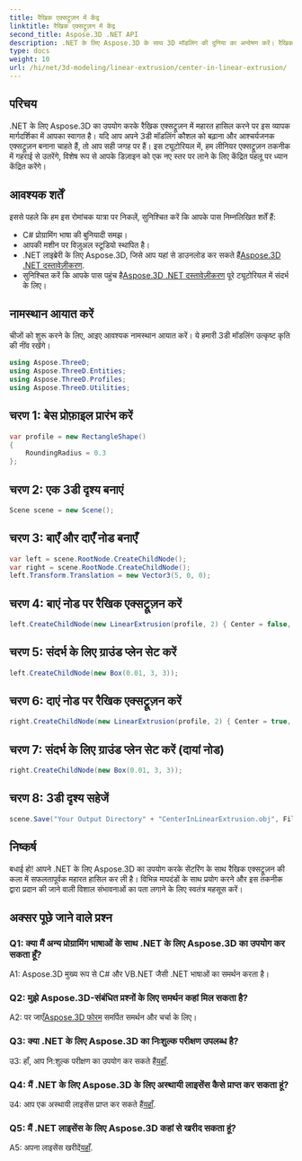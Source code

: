 ```yaml
---
title: रैखिक एक्सट्रूज़न में केंद्र
linktitle: रैखिक एक्सट्रूज़न में केंद्र
second_title: Aspose.3D .NET API
description: .NET के लिए Aspose.3D के साथ 3D मॉडलिंग की दुनिया का अन्वेषण करें। रैखिक एक्सट्रूज़न तकनीकों को केंद्र में रखें, आश्चर्यजनक डिज़ाइन बनाएं और अपनी रचनात्मकता को उजागर करें।
type: docs
weight: 10
url: /hi/net/3d-modeling/linear-extrusion/center-in-linear-extrusion/
---
```

## परिचय

.NET के लिए Aspose.3D का उपयोग करके रैखिक एक्सट्रूज़न में महारत हासिल करने पर इस व्यापक मार्गदर्शिका में आपका स्वागत है। यदि आप अपने 3डी मॉडलिंग कौशल को बढ़ाना और आश्चर्यजनक एक्सट्रूज़न बनाना चाहते हैं, तो आप सही जगह पर हैं। इस ट्यूटोरियल में, हम लीनियर एक्सट्रूज़न तकनीक में गहराई से उतरेंगे, विशेष रूप से आपके डिज़ाइन को एक नए स्तर पर लाने के लिए केंद्रित पहलू पर ध्यान केंद्रित करेंगे।

## आवश्यक शर्तें

इससे पहले कि हम इस रोमांचक यात्रा पर निकलें, सुनिश्चित करें कि आपके पास निम्नलिखित शर्तें हैं:

- C# प्रोग्रामिंग भाषा की बुनियादी समझ।
- आपकी मशीन पर विज़ुअल स्टूडियो स्थापित है।
-  .NET लाइब्रेरी के लिए Aspose.3D, जिसे आप यहां से डाउनलोड कर सकते हैं[Aspose.3D .NET दस्तावेज़ीकरण](https://reference.aspose.com/3d/net/).
-  सुनिश्चित करें कि आपके पास पहुंच है[Aspose.3D .NET दस्तावेज़ीकरण](https://reference.aspose.com/3d/net/) पूरे ट्यूटोरियल में संदर्भ के लिए।

## नामस्थान आयात करें

चीजों को शुरू करने के लिए, आइए आवश्यक नामस्थान आयात करें। ये हमारी 3डी मॉडलिंग उत्कृष्ट कृति की नींव रखेंगे।

```csharp
using Aspose.ThreeD;
using Aspose.ThreeD.Entities;
using Aspose.ThreeD.Profiles;
using Aspose.ThreeD.Utilities;
```

## चरण 1: बेस प्रोफ़ाइल प्रारंभ करें

```csharp
var profile = new RectangleShape()
{
    RoundingRadius = 0.3
};
```

## चरण 2: एक 3डी दृश्य बनाएं

```csharp
Scene scene = new Scene();
```

## चरण 3: बाएँ और दाएँ नोड बनाएँ

```csharp
var left = scene.RootNode.CreateChildNode();
var right = scene.RootNode.CreateChildNode();
left.Transform.Translation = new Vector3(5, 0, 0);
```

## चरण 4: बाएं नोड पर रैखिक एक्सट्रूज़न करें

```csharp
left.CreateChildNode(new LinearExtrusion(profile, 2) { Center = false, Slices = 3 });
```

## चरण 5: संदर्भ के लिए ग्राउंड प्लेन सेट करें

```csharp
left.CreateChildNode(new Box(0.01, 3, 3));
```

## चरण 6: दाएं नोड पर रैखिक एक्सट्रूज़न करें

```csharp
right.CreateChildNode(new LinearExtrusion(profile, 2) { Center = true, Slices = 3 });
```

## चरण 7: संदर्भ के लिए ग्राउंड प्लेन सेट करें (दायां नोड)

```csharp
right.CreateChildNode(new Box(0.01, 3, 3));
```

## चरण 8: 3डी दृश्य सहेजें

```csharp
scene.Save("Your Output Directory" + "CenterInLinearExtrusion.obj", FileFormat.WavefrontOBJ);
```

## निष्कर्ष

बधाई हो! आपने .NET के लिए Aspose.3D का उपयोग करके सेंटरिंग के साथ रैखिक एक्सट्रूज़न की कला में सफलतापूर्वक महारत हासिल कर ली है। विभिन्न मापदंडों के साथ प्रयोग करने और इस तकनीक द्वारा प्रदान की जाने वाली विशाल संभावनाओं का पता लगाने के लिए स्वतंत्र महसूस करें।

## अक्सर पूछे जाने वाले प्रश्न

### Q1: क्या मैं अन्य प्रोग्रामिंग भाषाओं के साथ .NET के लिए Aspose.3D का उपयोग कर सकता हूँ?

A1: Aspose.3D मुख्य रूप से C# और VB.NET जैसी .NET भाषाओं का समर्थन करता है।

### Q2: मुझे Aspose.3D-संबंधित प्रश्नों के लिए समर्थन कहां मिल सकता है?

 A2: पर जाएँ[Aspose.3D फोरम](https://forum.aspose.com/c/3d/18) समर्पित समर्थन और चर्चा के लिए।

### Q3: क्या .NET के लिए Aspose.3D का निःशुल्क परीक्षण उपलब्ध है?

 उ3: हाँ, आप नि:शुल्क परीक्षण का उपयोग कर सकते हैं[यहाँ](https://releases.aspose.com/).

### Q4: मैं .NET के लिए Aspose.3D के लिए अस्थायी लाइसेंस कैसे प्राप्त कर सकता हूं?

 उ4: आप एक अस्थायी लाइसेंस प्राप्त कर सकते हैं[यहाँ](https://purchase.aspose.com/temporary-license/).

### Q5: मैं .NET लाइसेंस के लिए Aspose.3D कहां से खरीद सकता हूं?

 A5: अपना लाइसेंस खरीदें[यहाँ](https://purchase.aspose.com/buy).
